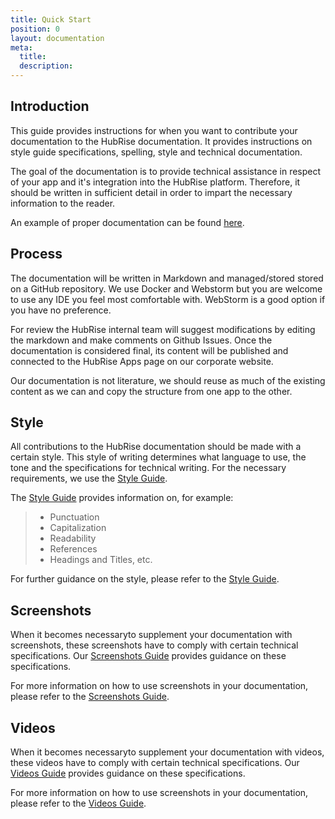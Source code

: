 ```yaml
---
title: Quick Start
position: 0
layout: documentation
meta:
  title:
  description:
---
```


## Introduction

This guide provides instructions for when you want to contribute your documentation to the HubRise documentation. It provides instructions on style guide specifications, spelling, style and technical documentation.

The goal of the documentation is to provide technical assistance in respect of your app and it's integration into the HubRise platform. Therefore, it should be written in sufficient detail in order to impart the necessary information to the reader. 

An example of proper documentation can be found [here](/apps/livepepper/connect-hubrise).

## Process

The documentation will be written in Markdown and managed/stored stored on a GitHub repository. We use Docker and Webstorm but you are welcome to use any IDE you feel most comfortable with. WebStorm is a good option if you have no preference.

For review the HubRise internal team will suggest modifications by editing the markdown and make comments on Github Issues.
Once the documentation is considered final, its content will be published and connected to the HubRise Apps page on our corporate website.

Our documentation is not literature, we should reuse as much of the existing content as we can and copy the structure from one app to the other.

## Style

All contributions to the HubRise documentation should be made with a certain style. This style of writing determines what language to use, the tone and the specifications for technical writing. For the necessary requirements, we use the [Style Guide](/contributing/style-guide).

The [Style Guide](/contributing/style-guide) provides information on, for example:

> * Punctuation
> * Capitalization
> * Readability
> * References
> * Headings and Titles, etc.

For further guidance on the style, please refer to the [Style Guide](/contributing/style-guide).

## Screenshots

When it becomes necessaryto supplement your documentation with screenshots, these screenshots have to comply with certain technical specifications. Our [Screenshots Guide](/contributing/screenshots-guide) provides guidance on these specifications.

For more information on how to use screenshots in your documentation, please refer to the [Screenshots Guide](/contributing/screenshots-guide).


## Videos

When it becomes necessaryto supplement your documentation with videos, these videos have to comply with certain technical specifications. Our [Videos Guide](/contributing/video-guide) provides guidance on these specifications.

For more information on how to use screenshots in your documentation, please refer to the [Videos Guide](/contributing/video-guide).